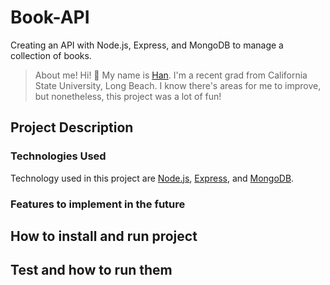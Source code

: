 # Book-API
Creating an API with Node.js, Express, and MongoDB to manage a collection of books. 

> About me! 
> Hi! 👋 My name is [Han](https://www.linkedin.com/in/hmp36/). I'm a recent grad from California State University, Long Beach. I know there's areas for me to improve, but nonetheless, this project was a lot of fun! 

## Project Description 
### 

### Technologies Used
Technology used in this project are [Node.js](https://nodejs.org/en/about), [Express](https://expressjs.com/), and [MongoDB](https://www.mongodb.com/). 

### Features to implement in the future


## How to install and run project


## Test and how to run them
